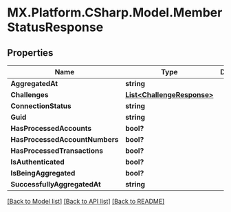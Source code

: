 # MX.Platform.CSharp.Model.MemberStatusResponse

## Properties

Name | Type | Description | Notes
------------ | ------------- | ------------- | -------------
**AggregatedAt** | **string** |  | [optional] 
**Challenges** | [**List&lt;ChallengeResponse&gt;**](ChallengeResponse.md) |  | [optional] 
**ConnectionStatus** | **string** |  | [optional] 
**Guid** | **string** |  | [optional] 
**HasProcessedAccounts** | **bool?** |  | [optional] 
**HasProcessedAccountNumbers** | **bool?** |  | [optional] 
**HasProcessedTransactions** | **bool?** |  | [optional] 
**IsAuthenticated** | **bool?** |  | [optional] 
**IsBeingAggregated** | **bool?** |  | [optional] 
**SuccessfullyAggregatedAt** | **string** |  | [optional] 

[[Back to Model list]](../README.md#documentation-for-models) [[Back to API list]](../README.md#documentation-for-api-endpoints) [[Back to README]](../README.md)

